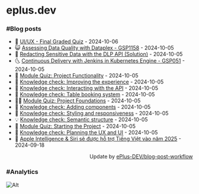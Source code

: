 # eplus.dev

### #Blog posts

<!-- BLOG-POST-LIST:START -->
 - 🧰 [UI/UX - Final Graded Quiz](https://eplus.dev/uiux-final-graded-quiz) - 2024-10-06
 - 😺 [Assessing Data Quality with Dataplex - GSP1158](https://eplus.dev/assessing-data-quality-with-dataplex-gsp1158) - 2024-10-05
 - 🗽 [Redacting Sensitive Data with the DLP API &lpar;Solution&rpar;](https://eplus.dev/redacting-sensitive-data-with-the-dlp-api-solution) - 2024-10-05
 - 🌜 [Continuous Delivery with Jenkins in Kubernetes Engine - GSP051](https://eplus.dev/continuous-delivery-with-jenkins-in-kubernetes-engine-gsp051) - 2024-10-05
 - 📝 [Module Quiz: Project Functionality](https://eplus.dev/module-quiz-project-functionality) - 2024-10-05
 - 🚀 [Knowledge check: Improving the experience](https://eplus.dev/knowledge-check-improving-the-experience) - 2024-10-05
 - 💼 [Knowledge check: Interacting with the API](https://eplus.dev/knowledge-check-interacting-with-the-api) - 2024-10-05
 - 🦣 [Knowledge check: Table booking system](https://eplus.dev/knowledge-check-table-booking-system) - 2024-10-05
 - 👨‍🏫 [Module Quiz: Project Foundations](https://eplus.dev/module-quiz-project-foundations) - 2024-10-05
 - 🔭 [Knowledge check: Adding components](https://eplus.dev/knowledge-check-adding-components) - 2024-10-05
 - 🤡 [Knowledge check: Styling and responsiveness](https://eplus.dev/knowledge-check-styling-and-responsiveness) - 2024-10-05
 - 💡 [Knowledge check: Semantic structure](https://eplus.dev/knowledge-check-semantic-structure) - 2024-10-05
 - 🦣 [Module Quiz: Starting the Project](https://eplus.dev/module-quiz-starting-the-project) - 2024-10-05
 - 💪 [Knowledge check: Planning the UX and UI](https://eplus.dev/knowledge-check-planning-the-ux-and-ui) - 2024-10-05
 - 🤡 [Apple Intelligence &amp; Siri sẽ được hỗ trợ Tiếng Việt vào năm 2025](https://eplus.dev/apple-intelligence-siri-se-duoc-ho-tro-tieng-viet-vao-nam-2025) - 2024-09-18<!-- BLOG-POST-LIST:END -->

<div align="right">
  Update by <a target="_blank"
    href="https://github.com/ePlus-DEV/blog-post-workflow">ePlus-DEV/blog-post-workflow</a>
</div>

### #Analytics
![Alt](https://repobeats.axiom.co/api/embed/9990f7cddfbad8d834990b10ccad05f81ac1096f.svg "Repobeats analytics image")
